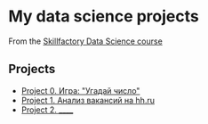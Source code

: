 # My data science projects
From the [Skillfactory Data Science course](https://skillfactory.ru/data-scientist)

## Projects

* [Project 0. Игра: "Угадай число"](https://github.com/medvzlata/sf_data_science/tree/main/project_0)
* [Project 1. Анализ вакансий на hh.ru](https://github.com/medvzlata/sf_data_science/tree/main/Project_1)
* [Project 2. ____](___)